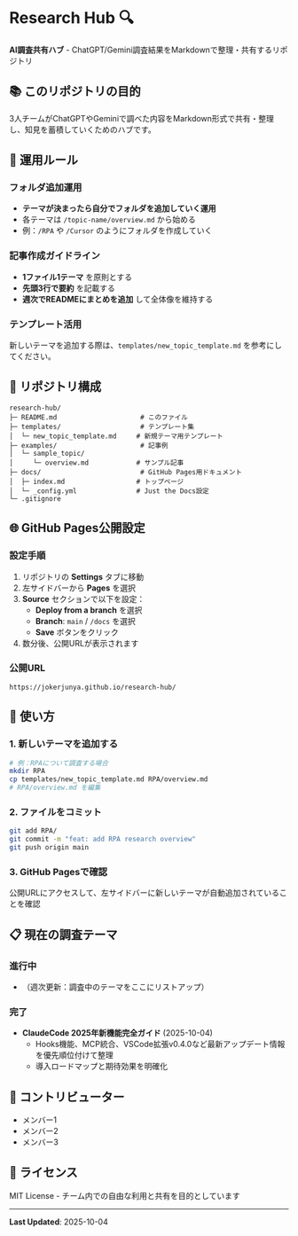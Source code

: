 # Research Hub 🔍

**AI調査共有ハブ** - ChatGPT/Gemini調査結果をMarkdownで整理・共有するリポジトリ

## 📚 このリポジトリの目的

3人チームがChatGPTやGeminiで調べた内容をMarkdown形式で共有・整理し、知見を蓄積していくためのハブです。

## 🎯 運用ルール

### フォルダ追加運用
- **テーマが決まったら自分でフォルダを追加していく運用**
- 各テーマは `/topic-name/overview.md` から始める
- 例：`/RPA` や `/Cursor` のようにフォルダを作成していく

### 記事作成ガイドライン
- **1ファイル1テーマ** を原則とする
- **先頭3行で要約** を記載する
- **週次でREADMEにまとめを追加** して全体像を維持する

### テンプレート活用
新しいテーマを追加する際は、`templates/new_topic_template.md` を参考にしてください。

## 📂 リポジトリ構成

```
research-hub/
├─ README.md                     # このファイル
├─ templates/                    # テンプレート集
│  └─ new_topic_template.md     # 新規テーマ用テンプレート
├─ examples/                     # 記事例
│  └─ sample_topic/
│     └─ overview.md            # サンプル記事
├─ docs/                         # GitHub Pages用ドキュメント
│  ├─ index.md                  # トップページ
│  └─ _config.yml               # Just the Docs設定
└─ .gitignore
```

## 🌐 GitHub Pages公開設定

### 設定手順
1. リポジトリの **Settings** タブに移動
2. 左サイドバーから **Pages** を選択
3. **Source** セクションで以下を設定：
   - **Deploy from a branch** を選択
   - **Branch**: `main` / `/docs` を選択
   - **Save** ボタンをクリック
4. 数分後、公開URLが表示されます

### 公開URL
```
https://jokerjunya.github.io/research-hub/
```

## 🚀 使い方

### 1. 新しいテーマを追加する
```bash
# 例：RPAについて調査する場合
mkdir RPA
cp templates/new_topic_template.md RPA/overview.md
# RPA/overview.md を編集
```

### 2. ファイルをコミット
```bash
git add RPA/
git commit -m "feat: add RPA research overview"
git push origin main
```

### 3. GitHub Pagesで確認
公開URLにアクセスして、左サイドバーに新しいテーマが自動追加されていることを確認

## 📋 現在の調査テーマ

### 進行中
- （週次更新：調査中のテーマをここにリストアップ）

### 完了
- **ClaudeCode 2025年新機能完全ガイド** (2025-10-04)
  - Hooks機能、MCP統合、VSCode拡張v0.4.0など最新アップデート情報を優先順位付けて整理
  - 導入ロードマップと期待効果を明確化

## 👥 コントリビューター

- メンバー1
- メンバー2
- メンバー3

## 📝 ライセンス

MIT License - チーム内での自由な利用と共有を目的としています

---

**Last Updated**: 2025-10-04

